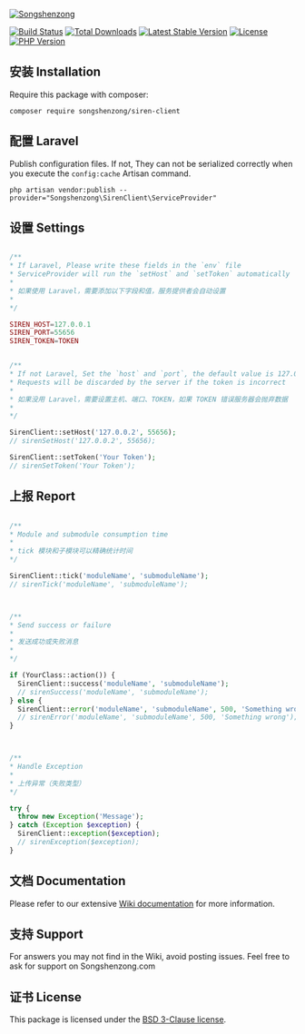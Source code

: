 [![Songshenzong](https://cdn.songshenzong.com/images/logo.png)](https://songshenzong.com)

[![Build Status](https://travis-ci.org/songshenzong/siren-client.svg?branch=master)](https://travis-ci.org/songshenzong/siren-client)
[![Total Downloads](https://poser.pugx.org/songshenzong/siren-client/d/total.svg)](https://packagist.org/packages/songshenzong/siren-client)
[![Latest Stable Version](https://poser.pugx.org/songshenzong/siren-client/v/stable.svg)](https://packagist.org/packages/songshenzong/siren-client)
[![License](https://poser.pugx.org/songshenzong/siren-client/license.svg)](https://packagist.org/packages/songshenzong/siren-client)
[![PHP Version](https://img.shields.io/packagist/php-v/songshenzong/siren-client.svg)](https://packagist.org/packages/songshenzong/siren-client)


## 安装 Installation

Require this package with composer:

```shell
composer require songshenzong/siren-client
```

##  配置 Laravel

Publish configuration files. If not, They can not be serialized correctly when you execute the `config:cache` Artisan command.

```shell
php artisan vendor:publish --provider="Songshenzong\SirenClient\ServiceProvider"
```


## 设置 Settings
```php

/**
* If Laravel, Please write these fields in the `env` file
* ServiceProvider will run the `setHost` and `setToken` automatically
*
* 如果使用 Laravel，需要添加以下字段和值，服务提供者会自动设置
*
*/

SIREN_HOST=127.0.0.1
SIREN_PORT=55656
SIREN_TOKEN=TOKEN


/**
* If not Laravel, Set the `host` and `port`, the default value is 127.0.0.1:55656
* Requests will be discarded by the server if the token is incorrect
*
* 如果没用 Laravel，需要设置主机、端口、TOKEN，如果 TOKEN 错误服务器会抛弃数据
*
*/

SirenClient::setHost('127.0.0.2', 55656);
// sirenSetHost('127.0.0.2', 55656);

SirenClient::setToken('Your Token');
// sirenSetToken('Your Token');

```

## 上报 Report
```php

/**
* Module and submodule consumption time
*
* tick 模块和子模块可以精确统计时间
*/

SirenClient::tick('moduleName', 'submoduleName');
// sirenTick('moduleName', 'submoduleName');



/**
* Send success or failure
*
* 发送成功或失败消息
*
*/

if (YourClass::action()) {
  SirenClient::success('moduleName', 'submoduleName');
  // sirenSuccess('moduleName', 'submoduleName');
} else {
  SirenClient::error('moduleName', 'submoduleName', 500, 'Something wrong');
  // sirenError('moduleName', 'submoduleName', 500, 'Something wrong');
}



/**
* Handle Exception
*
* 上传异常（失败类型）
*/

try {
  throw new Exception('Message');
} catch (Exception $exception) {
  SirenClient::exception($exception);
  // sirenException($exception);
}

```





## 文档 Documentation

Please refer to our extensive [Wiki documentation](https://github.com/songshenzong/siren-client/wiki) for more information.


## 支持 Support

For answers you may not find in the Wiki, avoid posting issues. Feel free to ask for support on Songshenzong.com


## 证书 License

This package is licensed under the [BSD 3-Clause license](http://opensource.org/licenses/BSD-3-Clause).
